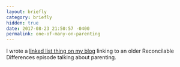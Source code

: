 ```yaml
---
layout: briefly
category: briefly
hidden: true
date: 2017-08-23 21:50:57 -0400
permalink: one-of-many-on-parenting
---
```


I wrote a [linked list thing on my blog](http://theonlysiteever.com/reconcilable-differences-43-pack-mule-with-a-checkbook) linking to an older Reconcilable Differences episode talking about parenting. 